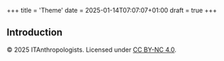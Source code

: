 +++
title = 'Theme'
date = 2025-01-14T07:07:07+01:00
draft = true
+++
## Introduction

© 2025 ITAnthropologists. Licensed under [CC BY-NC 4.0](https://creativecommons.org/licenses/by-nc/4.0/).